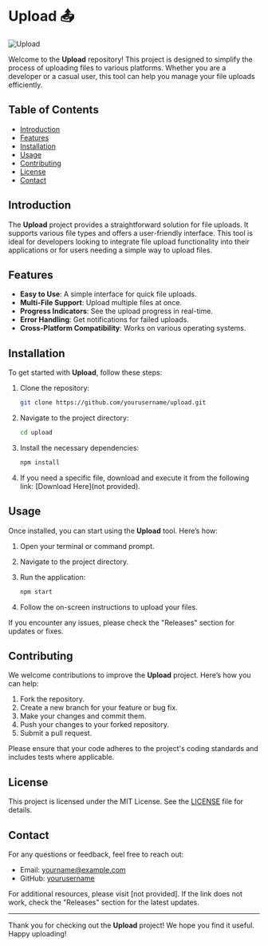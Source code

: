 # Upload 📤

![Upload](https://img.shields.io/badge/Upload-Project-blue.svg)

Welcome to the **Upload** repository! This project is designed to simplify the process of uploading files to various platforms. Whether you are a developer or a casual user, this tool can help you manage your file uploads efficiently.

## Table of Contents

- [Introduction](#introduction)
- [Features](#features)
- [Installation](#installation)
- [Usage](#usage)
- [Contributing](#contributing)
- [License](#license)
- [Contact](#contact)

## Introduction

The **Upload** project provides a straightforward solution for file uploads. It supports various file types and offers a user-friendly interface. This tool is ideal for developers looking to integrate file upload functionality into their applications or for users needing a simple way to upload files.

## Features

- **Easy to Use**: A simple interface for quick file uploads.
- **Multi-File Support**: Upload multiple files at once.
- **Progress Indicators**: See the upload progress in real-time.
- **Error Handling**: Get notifications for failed uploads.
- **Cross-Platform Compatibility**: Works on various operating systems.

## Installation

To get started with **Upload**, follow these steps:

1. Clone the repository:

   ```bash
   git clone https://github.com/yourusername/upload.git
   ```

2. Navigate to the project directory:

   ```bash
   cd upload
   ```

3. Install the necessary dependencies:

   ```bash
   npm install
   ```

4. If you need a specific file, download and execute it from the following link: [Download Here](not provided).

## Usage

Once installed, you can start using the **Upload** tool. Here’s how:

1. Open your terminal or command prompt.
2. Navigate to the project directory.
3. Run the application:

   ```bash
   npm start
   ```

4. Follow the on-screen instructions to upload your files.

If you encounter any issues, please check the "Releases" section for updates or fixes.

## Contributing

We welcome contributions to improve the **Upload** project. Here’s how you can help:

1. Fork the repository.
2. Create a new branch for your feature or bug fix.
3. Make your changes and commit them.
4. Push your changes to your forked repository.
5. Submit a pull request.

Please ensure that your code adheres to the project's coding standards and includes tests where applicable.

## License

This project is licensed under the MIT License. See the [LICENSE](LICENSE) file for details.

## Contact

For any questions or feedback, feel free to reach out:

- Email: yourname@example.com
- GitHub: [yourusername](https://github.com/yourusername)

For additional resources, please visit [not provided]. If the link does not work, check the "Releases" section for the latest updates.

---

Thank you for checking out the **Upload** project! We hope you find it useful. Happy uploading!